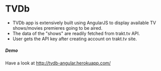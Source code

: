 TVDb
====

 * TVDb app is extensively built using AngularJS to display available TV shows/movies premieres going to be aired.
 * The data of the "shows" are readily fetched from trakt.tv API.
 * User gets the API key after creating account on trakt.tv site.

##### Demo 

 Have a look at http://tvdb-angular.herokuapp.com/
